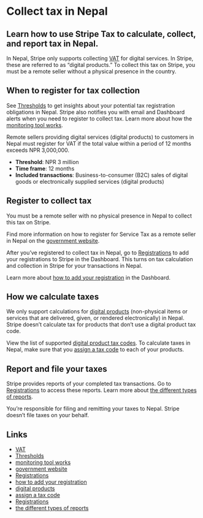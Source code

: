 # Collect tax in Nepal

## Learn how to use Stripe Tax to calculate, collect, and report tax in Nepal.

In Nepal, Stripe only supports collecting
[VAT](https://ird.gov.np/public/pdf/1990850399.pdf) for digital services. In
Stripe, these are referred to as “digital products.” To collect this tax on
Stripe, you must be a remote seller without a physical presence in the country.

## When to register for tax collection

See [Thresholds](https://dashboard.stripe.com/tax/thresholds) to get insights
about your potential tax registration obligations in Nepal. Stripe also notifies
you with email and Dashboard alerts when you need to register to collect tax.
Learn more about how the [monitoring tool
works](https://docs.stripe.com/tax/monitoring).

Remote sellers providing digital services (digital products) to customers in
Nepal must register for VAT if the total value within a period of 12 months
exceeds NPR 3,000,000.

- **Threshold**: NPR 3 million
- **Time frame**: 12 months
- **Included transactions**: Business-to-consumer (B2C) sales of digital goods
or electronically supplied services (digital products)

## Register to collect tax

You must be a remote seller with no physical presence in Nepal to collect this
tax on Stripe.

Find more information on how to register for Service Tax as a remote seller in
Nepal on the [government website](http://ereturns.ird.gov.np:8289/registration).

After you’ve registered to collect tax in Nepal, go to
[Registrations](https://dashboard.stripe.com/tax/registrations?location=np) to
add your registrations to Stripe in the Dashboard. This turns on tax calculation
and collection in Stripe for your transactions in Nepal.

Learn more about [how to add your
registration](https://docs.stripe.com/tax/registering#track-your-registrations-in-the-tax-dashboard)
in the Dashboard.

## How we calculate taxes

We only support calculations for [digital
products](https://docs.stripe.com/tax/tax-codes?type=digital) (non-physical
items or services that are delivered, given, or rendered electronically) in
Nepal. Stripe doesn’t calculate tax for products that don’t use a digital
product tax code.

View the list of supported [digital product tax
codes](https://docs.stripe.com/tax/tax-codes?type=digital). To calculate taxes
in Nepal, make sure that you [assign a tax
code](https://docs.stripe.com/tax/products-prices-tax-codes-tax-behavior#tax-code-on-product)
to each of your products.

## Report and file your taxes

Stripe provides reports of your completed tax transactions. Go to
[Registrations](https://dashboard.stripe.com/tax/registrations) to access these
reports. Learn more about [the different types of
reports](https://docs.stripe.com/tax/reports).

You’re responsible for filing and remitting your taxes to Nepal. Stripe doesn’t
file taxes on your behalf.

## Links

- [VAT](https://ird.gov.np/public/pdf/1990850399.pdf)
- [Thresholds](https://dashboard.stripe.com/tax/thresholds)
- [monitoring tool works](https://docs.stripe.com/tax/monitoring)
- [government website](http://ereturns.ird.gov.np:8289/registration)
- [Registrations](https://dashboard.stripe.com/tax/registrations?location=np)
- [how to add your
registration](https://docs.stripe.com/tax/registering#track-your-registrations-in-the-tax-dashboard)
- [digital products](https://docs.stripe.com/tax/tax-codes?type=digital)
- [assign a tax
code](https://docs.stripe.com/tax/products-prices-tax-codes-tax-behavior#tax-code-on-product)
- [Registrations](https://dashboard.stripe.com/tax/registrations)
- [the different types of reports](https://docs.stripe.com/tax/reports)